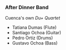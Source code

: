 ### After Dinner Band

<div class='pre-list'>
Cuenca's own <em>Du+ Quartet</em>
</div>

  - Tatiana Dumas (Flute)
  - Santiago Ochoa (Guitar)
  - Pedro Ortiz (Drums)
  - Gustavo Ochoa (Bass)
